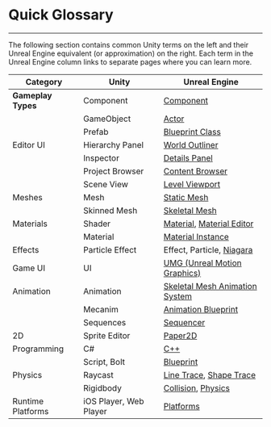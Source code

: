 # Quick Glossary
---

The following section contains common Unity terms on the left and their Unreal Engine equivalent (or approximation) on the right. Each term in the Unreal Engine column links to separate pages where you can learn more.

| Category | Unity  | Unreal Engine |
| ------------- | ------------- | ------------- |
| **Gameplay Types** | Component | [Component](https://docs.unrealengine.com/5.3/en-US/components-window-in-unreal-engine/) |
|| GameObject | [Actor](https://docs.unrealengine.com/5.3/en-US/actors-and-geometry-in-unreal-engine/) |
|| Prefab | [Blueprint Class](https://docs.unrealengine.com/5.3/en-US/blueprints-visual-scripting-in-unreal-engine/) |
| Editor UI | Hierarchy Panel | [World Outliner](https://docs.unrealengine.com/5.3/en-US/level-editor-in-unreal-engine/) |
|| Inspector | [Details Panel](https://docs.unrealengine.com/5.3/en-US/level-editor-details-panel-in-unreal-engine/) |
|| Project Browser | [Content Browser](https://docs.unrealengine.com/5.3/en-US/content-browser-in-unreal-engine/) |
|| Scene View | [Level Viewport](https://docs.unrealengine.com/5.3/en-US/editor-viewports-in-unreal-engine/) |
| Meshes | Mesh | [Static Mesh](https://docs.unrealengine.com/5.3/en-US/static-mesh-actors-in-unreal-engine/) |
|| Skinned Mesh | [Skeletal Mesh](https://docs.unrealengine.com/5.3/en-US/skeletal-mesh-actors-in-unreal-engine/) |
| Materials | Shader | [Material](https://docs.unrealengine.com/5.3/en-US/unreal-engine-materials/), [Material Editor](https://docs.unrealengine.com/5.3/en-US/placing-material-expressions-and-functions-in-unreal-engine/) |
|| Material | [Material Instance](https://docs.unrealengine.com/5.3/en-US/instanced-materials-in-unreal-engine/) |
| Effects | Particle Effect | Effect, Particle, [Niagara](https://docs.unrealengine.com/5.3/en-US/getting-started-in-niagara-effects-for-unreal-engine/) |
| Game UI | UI | [UMG (Unreal Motion Graphics)](https://docs.unrealengine.com/5.3/en-US/umg-ui-designer-for-unreal-engine/) |
| Animation | Animation | [Skeletal Mesh Animation System](https://docs.unrealengine.com/5.3/en-US/skeletal-mesh-animation-system-in-unreal-engine/) |
|| Mecanim | [Animation Blueprint](https://docs.unrealengine.com/5.3/en-US/animation-blueprints-in-unreal-engine/) |
|| Sequences | [Sequencer](https://docs.unrealengine.com/5.3/en-US/cinematics-and-movie-making-in-unreal-engine/) |
| 2D | Sprite Editor | [Paper2D](https://docs.unrealengine.com/5.3/en-US/paper-2d-in-unreal-engine/) |
| Programming | C# | [C++](https://docs.unrealengine.com/5.3/en-US/unreal-engine-programming-and-scripting/) |
|| Script, Bolt | [Blueprint](https://docs.unrealengine.com/5.3/en-US/blueprints-visual-scripting-in-unreal-engine/) |
| Physics | Raycast | [Line Trace](https://docs.unrealengine.com/5.3/en-US/traces-with-raycasts-in-unreal-engine/), [Shape Trace](https://docs.unrealengine.com/5.3/en-US/traces-with-raycasts-in-unreal-engine/) |
|| Rigidbody | [Collision](https://docs.unrealengine.com/5.3/en-US/physics-in-unreal-engine/), [Physics](https://docs.unrealengine.com/5.3/en-US/physics-in-unreal-engine/) |
| Runtime Platforms | iOS Player, Web Player | [Platforms](https://docs.unrealengine.com/5.3/en-US/sharing-and-releasing-projects-for-unreal-engine/) |
